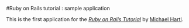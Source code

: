 #Ruby on Rails tutorial : sample application

This is the first application for the
[*Ruby on Rails Tutorial*](http://railstutorial.jp/)
by [Michael Hartl](http://michaelhartl.com/).
